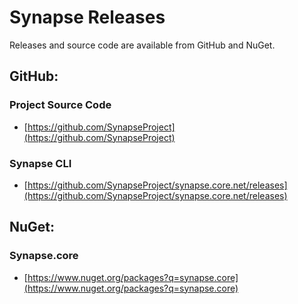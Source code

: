 # Synapse Releases

Releases and source code are available from GitHub and NuGet.

## GitHub:

### Project Source Code
 - [https://github.com/SynapseProject](https://github.com/SynapseProject)

### Synapse CLI
 - [https://github.com/SynapseProject/synapse.core.net/releases](https://github.com/SynapseProject/synapse.core.net/releases)

## NuGet:

### Synapse.core
 - [https://www.nuget.org/packages?q=synapse.core](https://www.nuget.org/packages?q=synapse.core)

 